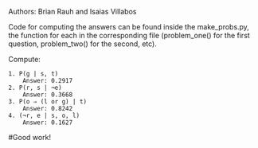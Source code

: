 Authors: Brian Rauh and Isaias Villabos

Code for computing the answers can be found inside the make_probs.py, the function for each in the corresponding file (problem_one() for the first question, problem_two() for the second, etc).

Compute:

    1. P(g | s, t)
        Answer: 0.2917
    2. P(r, s | ¬e)
        Answer: 0.3668
    3. P(o ⇒ (l or g) | t)
        Answer: 0.8242
    4. (¬r, e | s, o, l)
        Answer: 0.1627


#Good work!